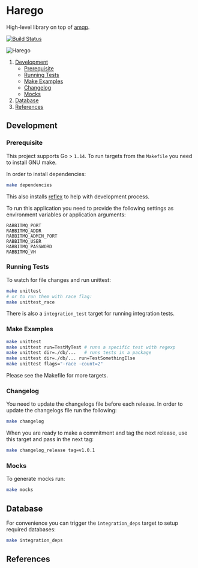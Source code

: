 # Harego

High-level library on top of [amqp][amqp].

[![Build Status](https://travis-ci.com/blokur/harego.svg?token=TM5LRGpEAwKms8UULFDi&branch=master)](https://travis-ci.com/blokur/harego)

![Harego](https://media.giphy.com/media/uNNsPzWVFzfuE/giphy.gif)


1. [Development](#development)
   - [Prerequisite](#prerequisite)
   - [Running Tests](#running-tests)
   - [Make Examples](#make-examples)
   - [Changelog](#changelog)
   - [Mocks](#mocks)
2. [Database](#database)
3. [References](#references)


## Development

### Prerequisite

This project supports Go > `1.14`. To run targets from the `Makefile` you need
to install GNU make.

In order to install dependencies:

```bash
make dependencies
```

This also installs [reflex][reflex] to help with development process.

To run this application you need to provide the following settings as
environment variables or application arguments:

```
RABBITMQ_PORT
RABBITMQ_ADDR
RABBITMQ_ADMIN_PORT
RABBITMQ_USER
RABBITMQ_PASSWORD
RABBITMQ_VH
```

### Running Tests

To watch for file changes and run unittest:

```bash
make unittest
# or to run them with race flag:
make unittest_race
```

There is also a `integration_test` target for running integration tests.

### Make Examples

```bash
make unittest
make unittest run=TestMyTest # runs a specific test with regexp
make unittest dir=./db/...   # runs tests in a package
make unittest dir=./db/... run=TestSomethingElse
make unittest flags="-race -count=2"
```

Please see the Makefile for more targets.

### Changelog

You need to update the changelogs file before each release. In order to update
the changelogs file run the following:

```bash
make changelog
```

When you are ready to make a commitment and tag the next release, use this
target and pass in the next tag:

```bash
make changelog_release tag=v1.0.1
```

### Mocks

To generate mocks run:

```bash
make mocks
```

## Database

For convenience you can trigger the `integration_deps` target to setup required
databases:

```bash
make integration_deps
```

## References

[reflex]: https://github.com/cespare/reflex
[amqp]: github.com/streadway/amqp
